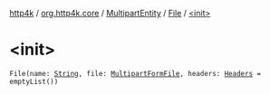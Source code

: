 [http4k](../../../index.md) / [org.http4k.core](../../index.md) / [MultipartEntity](../index.md) / [File](index.md) / [&lt;init&gt;](./-init-.md)

# &lt;init&gt;

`File(name: `[`String`](https://kotlinlang.org/api/latest/jvm/stdlib/kotlin/-string/index.html)`, file: `[`MultipartFormFile`](../../../org.http4k.lens/-multipart-form-file/index.md)`, headers: `[`Headers`](../../-headers.md)` = emptyList())`